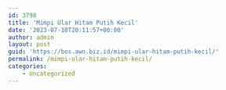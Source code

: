 ```yaml
---
id: 3798
title: 'Mimpi Ular Hitam Putih Kecil'
date: '2023-07-10T20:11:57+00:00'
author: admin
layout: post
guid: 'https://bos.awn.biz.id/mimpi-ular-hitam-putih-kecil/'
permalink: /mimpi-ular-hitam-putih-kecil/
categories:
    - Uncategorized
---
```


